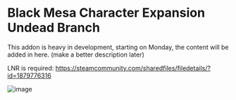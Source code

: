 # Black Mesa Character Expansion Undead Branch
This addon is heavy in development, starting on Monday, the content will be added in here. (make a better description later)

LNR is required: https://steamcommunity.com/sharedfiles/filedetails/?id=1879776316

![image](https://user-images.githubusercontent.com/82725572/208484524-7056f341-02da-4376-988a-2ea89072d947.png)
